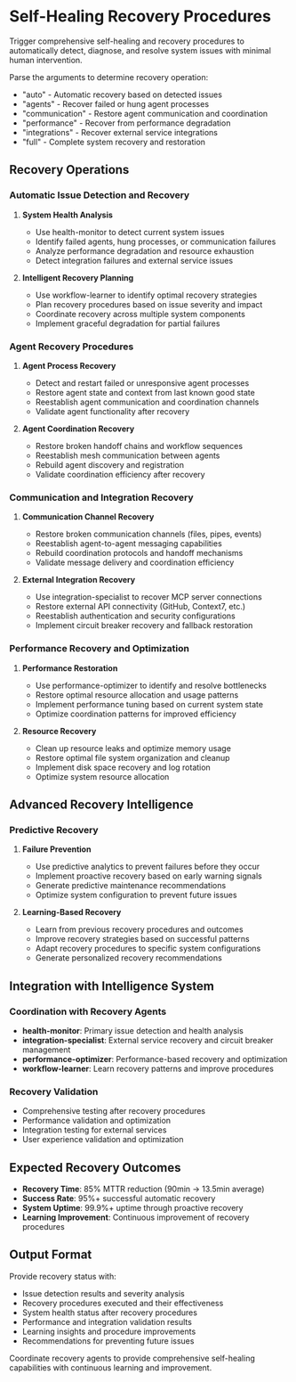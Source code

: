 # Self-Healing Recovery Procedures

Trigger comprehensive self-healing and recovery procedures to automatically detect, diagnose, and resolve system issues with minimal human intervention.

Parse the arguments to determine recovery operation:
- "auto" - Automatic recovery based on detected issues
- "agents" - Recover failed or hung agent processes
- "communication" - Restore agent communication and coordination
- "performance" - Recover from performance degradation
- "integrations" - Recover external service integrations
- "full" - Complete system recovery and restoration

## Recovery Operations

### Automatic Issue Detection and Recovery
1. **System Health Analysis**
   - Use health-monitor to detect current system issues
   - Identify failed agents, hung processes, or communication failures
   - Analyze performance degradation and resource exhaustion
   - Detect integration failures and external service issues

2. **Intelligent Recovery Planning**
   - Use workflow-learner to identify optimal recovery strategies
   - Plan recovery procedures based on issue severity and impact
   - Coordinate recovery across multiple system components
   - Implement graceful degradation for partial failures

### Agent Recovery Procedures
1. **Agent Process Recovery**
   - Detect and restart failed or unresponsive agent processes
   - Restore agent state and context from last known good state
   - Reestablish agent communication and coordination channels
   - Validate agent functionality after recovery

2. **Agent Coordination Recovery**
   - Restore broken handoff chains and workflow sequences
   - Reestablish mesh communication between agents
   - Rebuild agent discovery and registration
   - Validate coordination efficiency after recovery

### Communication and Integration Recovery
1. **Communication Channel Recovery**
   - Restore broken communication channels (files, pipes, events)
   - Reestablish agent-to-agent messaging capabilities
   - Rebuild coordination protocols and handoff mechanisms
   - Validate message delivery and coordination efficiency

2. **External Integration Recovery**
   - Use integration-specialist to recover MCP server connections
   - Restore external API connectivity (GitHub, Context7, etc.)
   - Reestablish authentication and security configurations
   - Implement circuit breaker recovery and fallback restoration

### Performance Recovery and Optimization
1. **Performance Restoration**
   - Use performance-optimizer to identify and resolve bottlenecks
   - Restore optimal resource allocation and usage patterns
   - Implement performance tuning based on current system state
   - Optimize coordination patterns for improved efficiency

2. **Resource Recovery**
   - Clean up resource leaks and optimize memory usage
   - Restore optimal file system organization and cleanup
   - Implement disk space recovery and log rotation
   - Optimize system resource allocation

## Advanced Recovery Intelligence

### Predictive Recovery
1. **Failure Prevention**
   - Use predictive analytics to prevent failures before they occur
   - Implement proactive recovery based on early warning signals
   - Generate predictive maintenance recommendations
   - Optimize system configuration to prevent future issues

2. **Learning-Based Recovery**
   - Learn from previous recovery procedures and outcomes
   - Improve recovery strategies based on successful patterns
   - Adapt recovery procedures to specific system configurations
   - Generate personalized recovery recommendations

## Integration with Intelligence System

### Coordination with Recovery Agents
- **health-monitor**: Primary issue detection and health analysis
- **integration-specialist**: External service recovery and circuit breaker management
- **performance-optimizer**: Performance-based recovery and optimization
- **workflow-learner**: Learn recovery patterns and improve procedures

### Recovery Validation
- Comprehensive testing after recovery procedures
- Performance validation and optimization
- Integration testing for external services
- User experience validation and optimization

## Expected Recovery Outcomes

- **Recovery Time**: 85% MTTR reduction (90min → 13.5min average)
- **Success Rate**: 95%+ successful automatic recovery
- **System Uptime**: 99.9%+ uptime through proactive recovery
- **Learning Improvement**: Continuous improvement of recovery procedures

## Output Format

Provide recovery status with:
- Issue detection results and severity analysis
- Recovery procedures executed and their effectiveness
- System health status after recovery procedures
- Performance and integration validation results
- Learning insights and procedure improvements
- Recommendations for preventing future issues

Coordinate recovery agents to provide comprehensive self-healing capabilities with continuous learning and improvement.